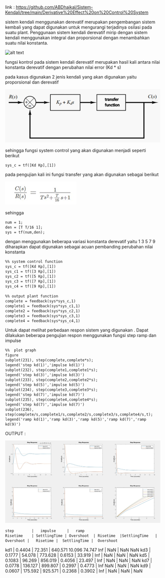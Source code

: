 link : https://github.com/ABDhaikal/Sistem-Kendali/tree/main/Derivative%20Effect%20on%20Control%20System


sistem kendali menggunakan derevatif merupakan pengembangan sistem kembali yang dapat digunakan untuk mengurangi terjadinya osilasi
pada suatu plant. Penggunaan sistem kendali derevatif mirip dengan sistem kendali menggunakan integral dan proporsional dengan menambahkan
suatu nilai konstanta.

![alt text](https://ctms.engin.umich.edu/CTMS/Content/Introduction/Control/PID/figures/feedback_block.png)

fungsi kontrol pada sistem kendali derevatif merupakan hasil kali antara nilai konstanta derevatif dengan perubahan nilai error (Kd * s)

pada kasus digunakan 2 jenis kendali yang akan digunakan yaitu proporsional dan derevatif 

![alt text](/Derivative%20Effect%20on%20Control%20System/kd.jpg)

sehingga fungsi system control yang akan digunakan menjadi seperti berikut

    sys_c = tf([Kd Kp],[1])

pada pengujian kali ini fungsi transfer yang akan digunakan sebagai berikut 

![alt text](/Derivative%20Effect%20on%20Control%20System/fs.jpg)

sehingga 

    num = 1;
    den = [T T/16 1];
    sys = tf(num,den);

dengan menggunakan beberapa variasi konstanta derevatif yaitu 1 3 5 7 9 diharapkan dapat digunakan sebagai acuan pembanding perubahan nilai konstanta

    %% system control function
    sys_c = tf([Kd Kp],[1])
    sys_c1 = tf([3 Kp],[1])
    sys_c2 = tf([5 Kp],[1])
    sys_c3 = tf([7 Kp],[1])
    sys_c4 = tf([9 Kp],[1])

    %% output plant function
    complete = feedback(sys*sys_c,1)
    complete1 = feedback(sys*sys_c1,1)
    complete2 = feedback(sys*sys_c2,1)
    complete3 = feedback(sys*sys_c3,1)
    complete4 = feedback(sys*sys_c4,1)

 Untuk dapat melihat perbedaan respon sistem yang digunakan 
. Dapat dilakukan beberapa pengujian respon menggunakan fungsi step ramp dan impulse 

    
    %%  plot graph
    figure
    subplot(231), step(complete,complete*s); 
    legend('step kd(1)','impulse kd(1)')
    subplot(232), step(complete1,complete1*s);
    legend('step kd(3)','impulse kd(3)')
    subplot(233), step(complete2,complete2*s);
    legend('step kd(5)','impulse kd(5)')
    subplot(234), step(complete3,complete3*s);
    legend('step kd(7)','impulse kd(7)')
    subplot(235), step(complete4,complete4*s);  
    legend('step kd(7)','impulse kd(7)')
    subplot(236), step(complete/s,complete1/s,complete2/s,complete3/s,complete4/s,t); 
    legend('ramp kd(1)','ramp kd(3)','ramp kd(5)','ramp kd(7)','ramp kd(9)')

OUTPUT :


![alt text](/Derivative%20Effect%20on%20Control%20System/grph.jpg)


	step		|	impulse		|	ramp		
	Risetime	| SettlingTime | Overshoot	| Risetime	|SettlingTime 	| Overshoot |	Risetime |	SettlingTime | 	Overshoot
kd1	   | 0.4404	 | 72.351 |	640.571	10.096	74.747	   Inf |	   NaN	 |  NaN	   NaN
kd3	   | 0.1777	| 54.078 |	773.628	    | 0.6153 |	33.919	|   Inf	|   NaN	 | NaN	|  NaN
kd5	   | 0.1083	| 96.269 |	856.019	   | 0.4056	 | 23.497	 |  Inf	 | NaN	 |  NaN	  | NaN
kd7	   | 0.0778	| 136.127 |	899.807	  |  0.2997	  |   0.4773	|   Inf	   NaN	 |  NaN	 |  NaN
kd9	   | 0.0607	| 175.592 |	925.571	 |    0.2368	|     0.3902	 |   Inf	|   NaN	  | NaN	|   NaN
